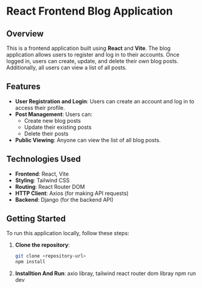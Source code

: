 # React Frontend Blog Application

## Overview

This is a frontend application built using **React** and **Vite**. The blog application allows users to register and log in to their accounts. Once logged in, users can create, update, and delete their own blog posts. Additionally, all users can view a list of all posts.

## Features

- **User Registration and Login**: Users can create an account and log in to access their profile.
- **Post Management**: Users can:
  - Create new blog posts
  - Update their existing posts
  - Delete their posts
- **Public Viewing**: Anyone can view the list of all blog posts.

## Technologies Used

- **Frontend**: React, Vite
- **Styling**: Tailwind CSS
- **Routing**: React Router DOM
- **HTTP Client**: Axios (for making API requests)
- **Backend**: Django (for the backend API)

## Getting Started

To run this application locally, follow these steps:

1. **Clone the repository**:
   ```bash
   git clone <repository-url>
   npm install
2. **Installtion And Run**:
   axio libray, tailwind react router dom libray
   npm run dev


